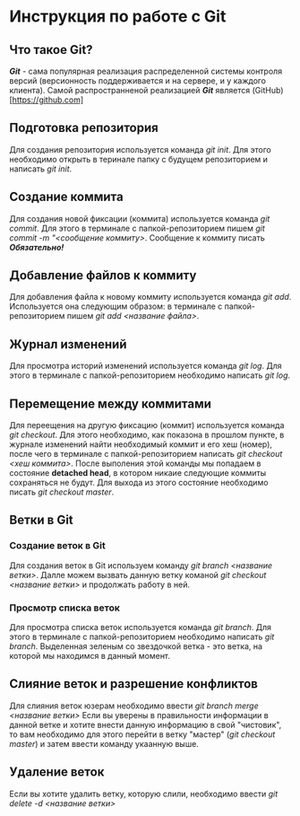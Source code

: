 # Инструкция по работе с Git

## Что такое Git?
***Git*** - сама популярная реализация распределенной системы контроля версий (версионность поддерживается и на сервере, и у каждого клиента). Самой распространненой реализацией ***Git*** является (GitHub)[https://github.com]

## Подготовка репозитория
Для создания репозитория используется команда *git init*. Для этого необходимо открыть в теринале папку с будущем репозиторием и написать *git init*.

## Создание коммита
Для создания новой фиксации (коммита) используется команда *git commit*. Для этого в терминале с папкой-репозиторием пишем *git commit -m "<сообщение коммиту>*. Сообщение к коммиту писать ***Обязательно!***

## Добавление файлов к коммиту
Для добавления файла к новому коммиту используется команда *git add*. Используется она следующим образом: в терминале с папкой-репозиторием пишем *git add <название файла>*.

## Журнал изменений
Для просмотра историй изменений используется команда *git log*. Для этого в терминале с папкой-репозиторием необходимо написать *git log*.

## Перемещение между коммитами
Для переещения на другую фиксацию (коммит) используется команда *git checkout*. Для этого необходимо, как показона в прошлом пункте, в журнале изменений найти необходимый коммит и его хеш (номер), после чего в терминале с папкой-репозиторием написать *git checkout <хеш коммита>*. После выполения этой команды мы попадаем в состояние **detached head**, в котором никаие следующие коммиты сохраняться не будут. Для выхода из этого состояние необходимо писать *git checkout master*.

## Ветки в Git
### Создание веток в Git
Для создания веток  в Git используем команду *git branch <название ветки>*.
Далле можем вызвать данную ветку команой *git checkout <название ветки>* и продолжать работу в ней.
### Просмотр списка веток
Для просмотра списка веток используется команда *git branch*. Для этого в терминале с папкой-репозиторием необходимо написать *git branch*. Выделенная зеленым со звездочкой ветка - это ветка, на которой мы находимся в данный момент.
## Слияние веток и разрешение конфликтов
Для слияния веток юзерам необходимо ввести *git branch merge <название ветки>*
Если вы уверены в правильности информации в данной ветке и хотите внести данную информацию в свой "чистовик", то вам необходимо для этого перейти в ветку "мастер" (*git checkout master*) и затем ввести команду укаанную выше.
## Удаление веток
Если вы хотите удалить ветку, которую слили, необходимо ввести *git delete -d <название ветки>*
